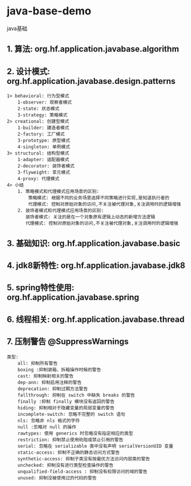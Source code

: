 # java-base-demo
java基础

## 1. 算法: org.hf.application.javabase.algorithm
## 2. 设计模式: org.hf.application.javabase.design.patterns
    1> behavioral: 行为型模式
        1-observer: 观察者模式
        2-state: 状态模式
        3-strategy: 策略模式
    2> creational: 创建型模式
        1-builder: 建造者模式
        2-factory: 工厂模式
        3-prototype: 原型模式
        4-singleton: 单例模式
    3> structural: 结构型模式
        1-adapter: 适配器模式
        2-decorator: 装饰者模式
        3-flyweight: 享元模式
        4-proxy: 代理模式
    4> 小结
        1. 策略模式和代理模式应用场景的区别: 
            策略模式: 根据不同的业务场景选择不同策略进行实现,是知道执行者的
            代理模式: 控制对原始对象的访问,不关注被代理对象,关注调用时的逻辑增强
        2. 装饰者模式和代理模式应用场景的区别:
           装饰者模式: 关注的是在一个对象原有逻辑上动态的新增方法逻辑
           代理模式: 控制对原始对象的访问,不关注被代理对象,关注调用时的逻辑增强
## 3. 基础知识: org.hf.application.javabase.basic
## 4. jdk8新特性: org.hf.application.javabase.jdk8
## 5. spring特性使用: org.hf.application.javabase.spring
## 6. 线程相关: org.hf.application.javabase.thread
## 7. 压制警告 @SuppressWarnings
    类型: 
        all: 抑制所有警告
        boxing :抑制装箱、拆箱操作时候的警告
        cast: 抑制映射相关的警告
        dep-ann: 抑制启用注释的警告
        deprecation: 抑制过期方法警告
        fallthrough: 抑制在 switch 中缺失 breaks 的警告
        finally :抑制 finally 模块没有返回的警告
        hiding: 抑制相对于隐藏变量的局部变量的警告
        incomplete-switch: 忽略不完整的 switch 语句
        nls: 忽略非 nls 格式的字符
        null :忽略对 null 的操作
        rawtypes: 使用 generics 时忽略没有指定相应的类型
        restriction: 抑制禁止使用劝阻或禁止引用的警告
        serial: 忽略在 serializable 类中没有声明 serialVersionUID 变量
        static-access: 抑制不正确的静态访问方式警告
        synthetic-access: 抑制子类没有按最优方法访问内部类的警告
        unchecked: 抑制没有进行类型检查操作的警告
        unqualified-field-access : 抑制没有权限访问的域的警告
        unused: 抑制没被使用过的代码的警告
